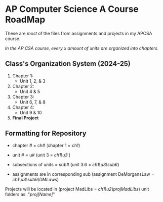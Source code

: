 # AP Computer Science A Course RoadMap
These are _most_ of the files from assignments and projects in my APCSA course.

*In the AP CSA course, every x amount of units are organized into chapters.*
## Class's Organization System (2024-25)
1. Chapter 1:  
     - Unit 1, 2, & 3  
2. Chapter 2:  
     - Unit 4 & 5  
3. Chapter 3:  
     - Unit 6, 7, & 8  
4. Chapter 4:  
     - Unit 9 & 10  
5. **Final Project**


## Formatting for Repository
- chapter # = ch# (chapter 1 = _ch1_)

- unit # = u# (unit 3 = _ch1\u3_ )

- subsections of units = sub# (unit 3.6 = _ch1\u3\sub6_)

- assignments are in corresponding sub (assignment DeMorgansLaw = _ch1\u3\sub6\DMLaws_)  

Projects will be located in (project MadLibs = _ch1\u2\projMadLibs_)
  unit folders as: "*proj[Name]*"

